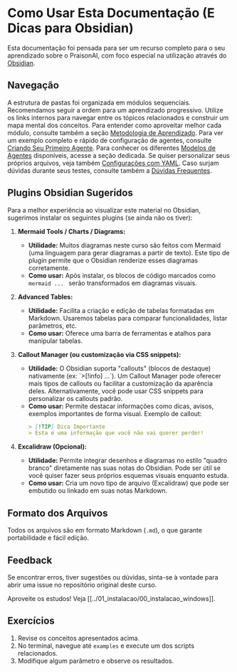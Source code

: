 # Como Usar Esta Documentação (E Dicas para Obsidian)

Esta documentação foi pensada para ser um recurso completo para o seu aprendizado sobre o PraisonAI, com foco especial na utilização através do [Obsidian](https://obsidian.md/).

## Navegação

A estrutura de pastas foi organizada em módulos sequenciais. Recomendamos seguir a ordem para um aprendizado progressivo. Utilize os links internos para navegar entre os tópicos relacionados e construir um mapa mental dos conceitos. Para entender como aproveitar melhor cada módulo, consulte também a seção [Metodologia de Aprendizado](03_metodologia_de_aprendizado.md).
Para ver um exemplo completo e rápido de configuração de agentes, consulte [Criando Seu Primeiro Agente](../03_usando_praisonai/04_criando_seu_primeiro_agente.md). Para conhecer os diferentes [Modelos de Agentes](../03_usando_praisonai/05_modelos_de_agentes.md) disponíveis, acesse a seção dedicada. Se quiser personalizar seus próprios arquivos, veja também [Configurações com YAML](../03_usando_praisonai/06_configuracoes_yaml.md).
Caso surjam dúvidas durante seus testes, consulte também a [Dúvidas Frequentes](../09_duvidas_frequentes.md).

## Plugins Obsidian Sugeridos

Para a melhor experiência ao visualizar este material no Obsidian, sugerimos instalar os seguintes plugins (se ainda não os tiver):

1.  **Mermaid Tools / Charts / Diagrams:**
    *   **Utilidade:** Muitos diagramas neste curso são feitos com Mermaid (uma linguagem para gerar diagramas a partir de texto). Este tipo de plugin permite que o Obsidian renderize esses diagramas corretamente.
    *   **Como usar:** Após instalar, os blocos de código marcados como ```mermaid ... ``` serão transformados em diagramas visuais.

2.  **Advanced Tables:**
    *   **Utilidade:** Facilita a criação e edição de tabelas formatadas em Markdown. Usaremos tabelas para comparar funcionalidades, listar parâmetros, etc.
    *   **Como usar:** Oferece uma barra de ferramentas e atalhos para manipular tabelas.

3.  **Callout Manager (ou customização via CSS snippets):**
    *   **Utilidade:** O Obsidian suporta "callouts" (blocos de destaque) nativamente (ex: \`>[!info] ...\`). Um Callout Manager pode oferecer mais tipos de callouts ou facilitar a customização da aparência deles. Alternativamente, você pode usar CSS snippets para personalizar os callouts padrão.
    *   **Como usar:** Permite destacar informações como dicas, avisos, exemplos importantes de forma visual. Exemplo de callout:
        ```markdown
        > [!TIP] Dica Importante
        > Esta é uma informação que você não vai querer perder!
        ```

4.  **Excalidraw (Opcional):**
    *   **Utilidade:** Permite integrar desenhos e diagramas no estilo "quadro branco" diretamente nas suas notas do Obsidian. Pode ser útil se você quiser fazer seus próprios esquemas visuais enquanto estuda.
    *   **Como usar:** Cria um novo tipo de arquivo (Excalidraw) que pode ser embutido ou linkado em suas notas Markdown.

## Formato dos Arquivos

Todos os arquivos são em formato Markdown (`.md`), o que garante portabilidade e fácil edição.

## Feedback

Se encontrar erros, tiver sugestões ou dúvidas, sinta-se à vontade para abrir uma issue no repositório original deste curso.

Aproveite os estudos!
Veja [[../01_instalacao/00_instalacao_windows]].

## Exercícios

1. Revise os conceitos apresentados acima.
2. No terminal, navegue até `examples` e execute um dos scripts relacionados.
3. Modifique algum parâmetro e observe os resultados.
